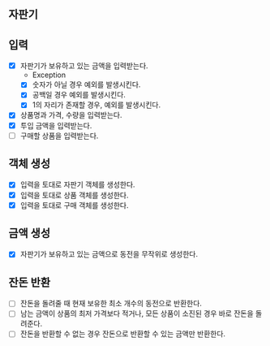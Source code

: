 ## 자판기

## 입력
- [x] 자판기가 보유하고 있는 금액을 입력받는다.
  - Exception
  - [x] 숫자가 아닐 경우 예외를 발생시킨다.
  - [x] 공백일 경우 예외를 발생시킨다.
  - [x] 1의 자리가 존재할 경우, 예외를 발생시킨다.
  
- [x] 상품명과 가격, 수량을 입력받는다.
- [x] 투입 금액을 입력받는다.
- [ ] 구매할 상품을 입력받는다.

## 객체 생성
- [x] 입력을 토대로 자판기 객체를 생성한다.
- [x] 입력을 토대로 상품 객체를 생성한다.
- [x] 입력을 토대로 구매 객체를 생성한다.

## 금액 생성
- [x] 자판기가 보유하고 있는 금액으로 동전을 무작위로 생성한다.

## 잔돈 반환
- [ ] 잔돈을 돌려줄 때 현재 보유한 최소 개수의 동전으로 반환한다.
- [ ] 남는 금액이 상품의 최저 가격보다 적거나, 모든 상품이 소진된 경우 바로 잔돈을 돌려준다.
- [ ] 잔돈을 반환할 수 없는 경우 잔돈으로 반환할 수 있는 금액만 반환한다.
